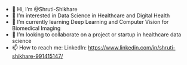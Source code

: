 - 👋 Hi, I’m @Shruti-Shikhare
- 👀 I’m interested in Data Science in Healthcare and Digital Health
- 🌱 I’m currently learning Deep Learning and Computer Vision for Biomedical Imaging
- 💞️ I’m looking to collaborate on a project or startup in healthcare data science 
- 📫 How to reach me: LinkedIn: https://www.linkedin.com/in/shruti-shikhare-991415147/

<!---
Shruti-Shikhare/Shruti-Shikhare is a ✨ special ✨ repository because its `README.md` (this file) appears on your GitHub profile.
You can click the Preview link to take a look at your changes.
--->
